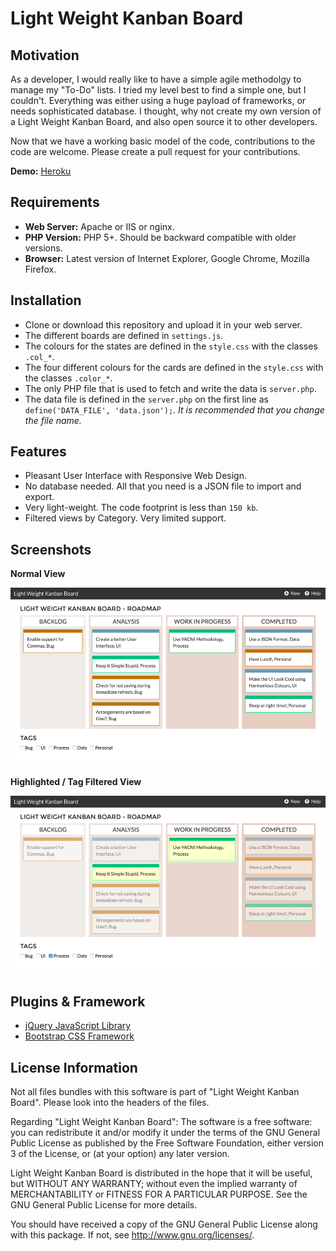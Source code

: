 # Light Weight Kanban Board

## Motivation

As a developer, I would really like to have a simple agile methodolgy to manage my "To-Do" lists. I tried my level best to find a simple one, but I couldn't. Everything was either using a huge payload of frameworks, or needs sophisticated database. I thought, why not create my own version of a Light Weight Kanban Board, and also open source it to other developers.

Now that we have a working basic model of the code, contributions to the code are welcome. Please create a pull request for your contributions.

**Demo:** [Heroku](https://light-weight-kanban-board.herokuapp.com/)

## Requirements

* **Web Server:** Apache or IIS or nginx.
* **PHP Version:** PHP 5+. Should be backward compatible with older versions.
* **Browser:** Latest version of Internet Explorer, Google Chrome, Mozilla Firefox.

## Installation

* Clone or download this repository and upload it in your web server.
* The different boards are defined in `settings.js`.
* The colours for the states are defined in the `style.css` with the classes `.col_*`.
* The four different colours for the cards are defined in the `style.css` with the classes `.color_*`.
* The only PHP file that is used to fetch and write the data is `server.php`.
* The data file is defined in the `server.php` on the first line as `define('DATA_FILE', 'data.json');`. *It is recommended that you change the file name.*

## Features

* Pleasant User Interface with Responsive Web Design.
* No database needed. All that you need is a JSON file to import and export.
* Very light-weight. The code footprint is less than `150 kb`.
* Filtered views by Category. Very limited support.

## Screenshots

**Normal View**

![](./preview/normal.png)

**Highlighted / Tag Filtered View**

![](./preview/select.png)

## Plugins & Framework

* [jQuery JavaScript Library](https://jquery.com/)
* [Bootstrap CSS Framework](https://getbootstrap.com/)

## License Information

Not all files bundles with this software is part of "Light Weight Kanban Board". Please look into the headers of the files.

Regarding "Light Weight Kanban Board": The software is a free software: you can redistribute it and/or modify it under the terms of the GNU General Public License as published by the Free Software Foundation, either version 3 of the License, or (at your option) any later version.

Light Weight Kanban Board is distributed in the hope that it will be useful, but WITHOUT ANY WARRANTY; without even the implied warranty of MERCHANTABILITY or FITNESS FOR A PARTICULAR PURPOSE. See the GNU General Public License for more details.

You should have received a copy of the GNU General Public License along with this package. If not, see http://www.gnu.org/licenses/.